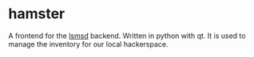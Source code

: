 # hamster
A frontend for the [lsmsd](https://github.com/openlab-aux/lsmsd) backend. Written in python with qt. It is used to manage the inventory for our local hackerspace.
